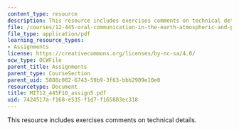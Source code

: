 ```yaml
---
content_type: resource
description: This resource includes exercises comments on technical details.
file: /courses/12-445-oral-communication-in-the-earth-atmospheric-and-planetary-sciences-fall-2010/7424517af168e535f1d7f165883ec318_MIT12_445F10_assign5.pdf
file_type: application/pdf
learning_resource_types:
- Assignments
license: https://creativecommons.org/licenses/by-nc-sa/4.0/
ocw_type: OCWFile
parent_title: Assignments
parent_type: CourseSection
parent_uid: 5888c082-6743-59b9-3f63-bbb2909e10e0
resourcetype: Document
title: MIT12_445F10_assign5.pdf
uid: 7424517a-f168-e535-f1d7-f165883ec318
---
```

This resource includes exercises comments on technical details.